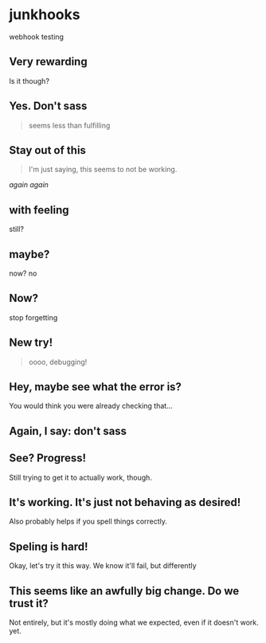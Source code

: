 # junkhooks
webhook testing
## Very rewarding

Is it though?

## Yes.  Don't sass

> seems less than fulfilling

## Stay out of this

> I'm just saying, this seems to not be working.

*again again*

## with feeling

still?

## maybe?

now? no

## Now?

stop forgetting

## New try!

> oooo, debugging!

## Hey, maybe see what the error is?

You would think you were already checking that...

## Again, I say:  don't sass

## See?  Progress!

Still trying to get it to actually work, though.

## It's working. It's just not behaving as desired!

Also probably helps if you spell things correctly.

## Speling is hard!

Okay, let's try it this way.  We know it'll fail, but differently

## This seems like an awfully big change. Do we trust it?

Not entirely, but it's mostly doing what we expected, even if it doesn't work.  yet.

